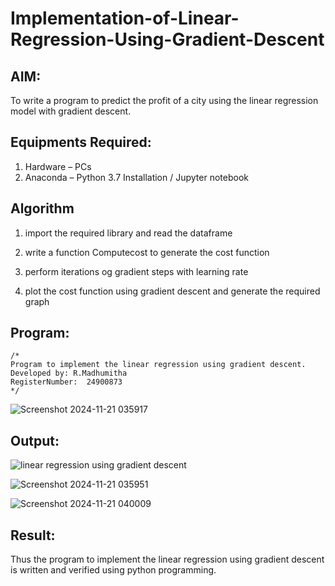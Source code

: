 # Implementation-of-Linear-Regression-Using-Gradient-Descent

## AIM:
To write a program to predict the profit of a city using the linear regression model with gradient descent.

## Equipments Required:
1. Hardware – PCs
2. Anaconda – Python 3.7 Installation / Jupyter notebook

## Algorithm
1. import the required library and read the dataframe
  
2. write a function Computecost to generate the cost function
 
3. perform iterations og gradient steps with learning rate
 
4. plot the cost function using gradient descent and generate the required graph
 
## Program:
```
/*
Program to implement the linear regression using gradient descent.
Developed by: R.Madhumitha
RegisterNumber:  24900873
*/
```
![Screenshot 2024-11-21 035917](https://github.com/user-attachments/assets/e42269e9-d2f9-4bc8-a76c-34b49c770a54)

## Output:
![linear regression using gradient descent](sam.png)

![Screenshot 2024-11-21 035951](https://github.com/user-attachments/assets/010b0973-d6c3-4c5b-9313-b0d4ec7c007a)

![Screenshot 2024-11-21 040009](https://github.com/user-attachments/assets/f24f94bb-8a02-47fd-9a24-e35cf2da1702)


## Result:
Thus the program to implement the linear regression using gradient descent is written and verified using python programming.
